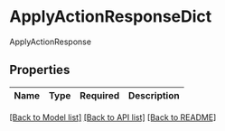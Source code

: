 # ApplyActionResponseDict

ApplyActionResponse

## Properties
| Name | Type | Required | Description |
| ------------ | ------------- | ------------- | ------------- |


[[Back to Model list]](../../README.md#models-v2-link) [[Back to API list]](../../README.md#documentation-for-api-endpoints) [[Back to README]](../../README.md)
